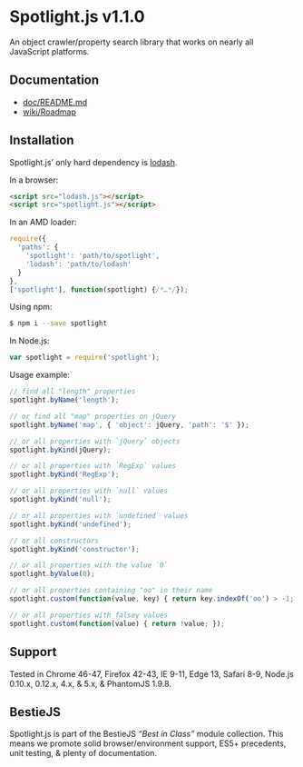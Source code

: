 # Spotlight.js v1.1.0

An object crawler/property search library that works on nearly all JavaScript platforms.

## Documentation

* [doc/README.md](https://github.com/bestiejs/spotlight.js/blob/master/doc/README.md#readme)
* [wiki/Roadmap](https://github.com/bestiejs/spotlight.js/wiki/Roadmap)

## Installation

Spotlight.js’ only hard dependency is [lodash](https://lodash.com/).

In a browser:

```html
<script src="lodash.js"></script>
<script src="spotlight.js"></script>
```

In an AMD loader:

```js
require({
  'paths': {
    'spotlight': 'path/to/spotlight',
    'lodash': 'path/to/lodash'
  }
},
['spotlight'], function(spotlight) {/*…*/});
```

Using npm:

```bash
$ npm i --save spotlight
```

In Node.js:

```js
var spotlight = require('spotlight');
```

Usage example:

```js
// find all "length" properties
spotlight.byName('length');

// or find all "map" properties on jQuery
spotlight.byName('map', { 'object': jQuery, 'path': '$' });

// or all properties with `jQuery` objects
spotlight.byKind(jQuery);

// or all properties with `RegExp` values
spotlight.byKind('RegExp');

// or all properties with `null` values
spotlight.byKind('null');

// or all properties with `undefined` values
spotlight.byKind('undefined');

// or all constructors
spotlight.byKind('constructor');

// or all properties with the value `0`
spotlight.byValue(0);

// or all properties containing "oo" in their name
spotlight.custom(function(value, key) { return key.indexOf('oo') > -1; });

// or all properties with falsey values
spotlight.custom(function(value) { return !value; });
```

## Support

Tested in Chrome 46-47, Firefox 42-43, IE 9-11, Edge 13, Safari 8-9, Node.js 0.10.x, 0.12.x, 4.x, & 5.x, & PhantomJS 1.9.8.

## BestieJS

Spotlight.js is part of the BestieJS *“Best in Class”* module collection. This means we promote solid browser/environment support, ES5+ precedents, unit testing, & plenty of documentation.
